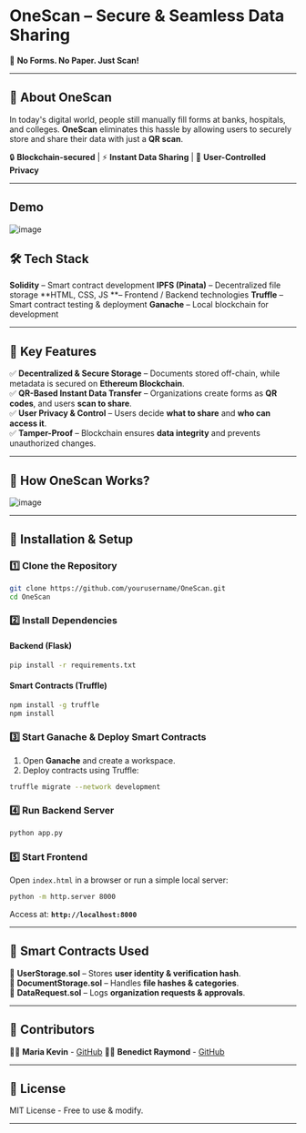 # **OneScan – Secure & Seamless Data Sharing**  
🚀 **No Forms. No Paper. Just Scan!**  

---

## **📌 About OneScan**  
In today's digital world, people still manually fill forms at banks, hospitals, and colleges. **OneScan** eliminates this hassle by allowing users to securely store and share their data with just a **QR scan**.  

🔒 **Blockchain-secured** | ⚡ **Instant Data Sharing** | 🔑 **User-Controlled Privacy**  

---
## **Demo**


![image](https://github.com/user-attachments/assets/ab76f010-7f38-44ce-8af0-9b4f4f755e19)


## **🛠 Tech Stack**

**Solidity** – Smart contract development
**IPFS (Pinata)** – Decentralized file storage
**HTML, CSS, JS **– Frontend / Backend technologies
**Truffle** – Smart contract testing & deployment
**Ganache** – Local blockchain for development
 

---

## **🎯 Key Features**  
✅ **Decentralized & Secure Storage** – Documents stored off-chain, while metadata is secured on **Ethereum Blockchain**.  
✅ **QR-Based Instant Data Transfer** – Organizations create forms as **QR codes**, and users **scan to share**.  
✅ **User Privacy & Control** – Users decide **what to share** and **who can access it**.  
✅ **Tamper-Proof** – Blockchain ensures **data integrity** and prevents unauthorized changes.  

---

## **📌 How OneScan Works?**  
![image](https://github.com/user-attachments/assets/7b61a3d5-bdd6-4b96-9cca-16e51befeb79)
  

---

## **🚀 Installation & Setup**  

### **1️⃣ Clone the Repository**  
```bash
git clone https://github.com/yourusername/OneScan.git
cd OneScan
```

### **2️⃣ Install Dependencies**  
#### **Backend (Flask)**
```bash
pip install -r requirements.txt
```
#### **Smart Contracts (Truffle)**
```bash
npm install -g truffle
npm install
```

### **3️⃣ Start Ganache & Deploy Smart Contracts**  
1. Open **Ganache** and create a workspace.  
2. Deploy contracts using Truffle:  
```bash
truffle migrate --network development
```

### **4️⃣ Run Backend Server**  
```bash
python app.py
```

### **5️⃣ Start Frontend**  
Open `index.html` in a browser or run a simple local server:  
```bash
python -m http.server 8000
```
Access at: **`http://localhost:8000`**  

---

## **📜 Smart Contracts Used**  
📌 **UserStorage.sol** – Stores **user identity & verification hash**.  
📌 **DocumentStorage.sol** – Handles **file hashes & categories**.  
📌 **DataRequest.sol** – Logs **organization requests & approvals**.  

---

## **🤝 Contributors**  
👨‍💻 **Maria Kevin** - [GitHub](https://github.com/kevinnadar22)
👨‍💻 **Benedict Raymond** - [GitHub](https://github.com/BenedictRaymond)

---

## **📜 License**  
MIT License - Free to use & modify.  

---
